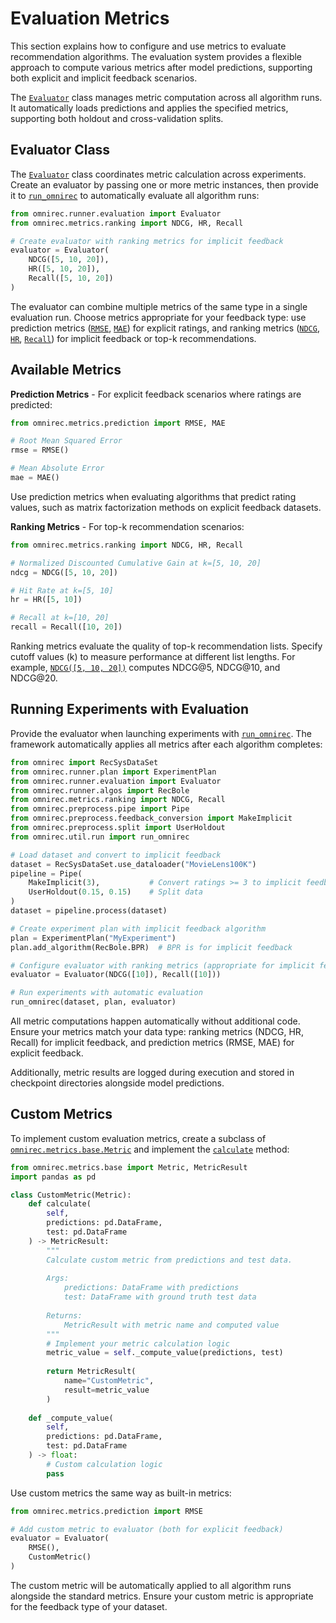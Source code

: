 # Evaluation Metrics

This section explains how to configure and use metrics to evaluate recommendation algorithms. The evaluation system provides a flexible approach to compute various metrics after model predictions, supporting both explicit and implicit feedback scenarios.

The [`Evaluator`](API_references.md#omnirec.runner.evaluation.Evaluator) class manages metric computation across all algorithm runs. It automatically loads predictions and applies the specified metrics, supporting both holdout and cross-validation splits.

## Evaluator Class

The [`Evaluator`](API_references.md#omnirec.runner.evaluation.Evaluator) class coordinates metric calculation across experiments. Create an evaluator by passing one or more metric instances, then provide it to [`run_omnirec`](API_references.md#omnirec.util.run.run_omnirec) to automatically evaluate all algorithm runs:

```python
from omnirec.runner.evaluation import Evaluator
from omnirec.metrics.ranking import NDCG, HR, Recall

# Create evaluator with ranking metrics for implicit feedback
evaluator = Evaluator(
    NDCG([5, 10, 20]),
    HR([5, 10, 20]),
    Recall([5, 10, 20])
)
```

The evaluator can combine multiple metrics of the same type in a single evaluation run. Choose metrics appropriate for your feedback type: use prediction metrics ([`RMSE`](API_references.md#omnirec.metrics.prediction.RMSE), [`MAE`](API_references.md#omnirec.metrics.prediction.MAE)) for explicit ratings, and ranking metrics ([`NDCG`](API_references.md#omnirec.metrics.ranking.NDCG), [`HR`](API_references.md#omnirec.metrics.ranking.HR), [`Recall`](API_references.md#omnirec.metrics.ranking.Recall)) for implicit feedback or top-k recommendations.

## Available Metrics

**Prediction Metrics** - For explicit feedback scenarios where ratings are predicted:

```python
from omnirec.metrics.prediction import RMSE, MAE

# Root Mean Squared Error
rmse = RMSE()

# Mean Absolute Error  
mae = MAE()
```

Use prediction metrics when evaluating algorithms that predict rating values, such as matrix factorization methods on explicit feedback datasets.

**Ranking Metrics** - For top-k recommendation scenarios:

```python
from omnirec.metrics.ranking import NDCG, HR, Recall

# Normalized Discounted Cumulative Gain at k=[5, 10, 20]
ndcg = NDCG([5, 10, 20])

# Hit Rate at k=[5, 10]
hr = HR([5, 10])

# Recall at k=[10, 20]
recall = Recall([10, 20])
```

Ranking metrics evaluate the quality of top-k recommendation lists. Specify cutoff values (k) to measure performance at different list lengths. For example, [`NDCG([5, 10, 20])`](API_references.md#omnirec.metrics.ranking.NDCG) computes NDCG@5, NDCG@10, and NDCG@20.

## Running Experiments with Evaluation

Provide the evaluator when launching experiments with [`run_omnirec`](API_references.md#omnirec.util.run.run_omnirec). The framework automatically applies all metrics after each algorithm completes:

```python
from omnirec import RecSysDataSet
from omnirec.runner.plan import ExperimentPlan
from omnirec.runner.evaluation import Evaluator
from omnirec.runner.algos import RecBole
from omnirec.metrics.ranking import NDCG, Recall
from omnirec.preprocess.pipe import Pipe
from omnirec.preprocess.feedback_conversion import MakeImplicit
from omnirec.preprocess.split import UserHoldout
from omnirec.util.run import run_omnirec

# Load dataset and convert to implicit feedback
dataset = RecSysDataSet.use_dataloader("MovieLens100K")
pipeline = Pipe(
    MakeImplicit(3),           # Convert ratings >= 3 to implicit feedback
    UserHoldout(0.15, 0.15)    # Split data
)
dataset = pipeline.process(dataset)

# Create experiment plan with implicit feedback algorithm
plan = ExperimentPlan("MyExperiment")
plan.add_algorithm(RecBole.BPR)  # BPR is for implicit feedback

# Configure evaluator with ranking metrics (appropriate for implicit feedback)
evaluator = Evaluator(NDCG([10]), Recall([10]))

# Run experiments with automatic evaluation
run_omnirec(dataset, plan, evaluator)
```

All metric computations happen automatically without additional code. Ensure your metrics match your data type: ranking metrics (NDCG, HR, Recall) for implicit feedback, and prediction metrics (RMSE, MAE) for explicit feedback.

Additionally, metric results are logged during execution and stored in checkpoint directories alongside model predictions.

## Custom Metrics

To implement custom evaluation metrics, create a subclass of [`omnirec.metrics.base.Metric`](API_references.md#omnirec.metrics.base.Metric) and implement the [`calculate`](API_references.md#omnirec.metrics.base.Metric.calculate) method:

```python
from omnirec.metrics.base import Metric, MetricResult
import pandas as pd

class CustomMetric(Metric):
    def calculate(
        self, 
        predictions: pd.DataFrame, 
        test: pd.DataFrame
    ) -> MetricResult:
        """
        Calculate custom metric from predictions and test data.
        
        Args:
            predictions: DataFrame with predictions
            test: DataFrame with ground truth test data
            
        Returns:
            MetricResult with metric name and computed value
        """
        # Implement your metric calculation logic
        metric_value = self._compute_value(predictions, test)
        
        return MetricResult(
            name="CustomMetric",
            result=metric_value
        )
    
    def _compute_value(
        self, 
        predictions: pd.DataFrame, 
        test: pd.DataFrame
    ) -> float:
        # Custom calculation logic
        pass
```

Use custom metrics the same way as built-in metrics:

```python
from omnirec.metrics.prediction import RMSE

# Add custom metric to evaluator (both for explicit feedback)
evaluator = Evaluator(
    RMSE(),
    CustomMetric()
)
```

The custom metric will be automatically applied to all algorithm runs alongside the standard metrics. Ensure your custom metric is appropriate for the feedback type of your dataset.

